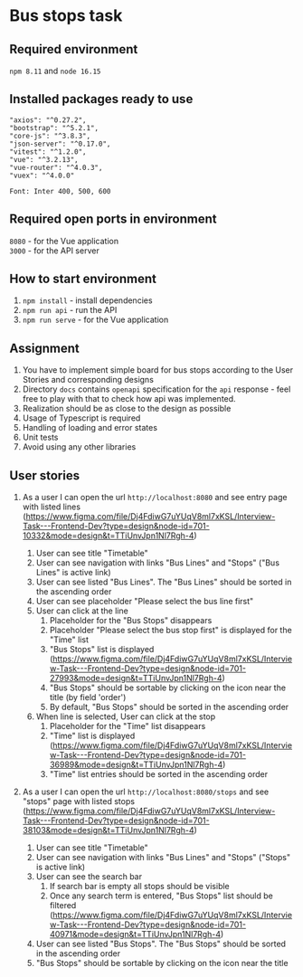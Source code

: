 # Bus stops task

## Required environment
`npm 8.11` and `node 16.15`

## Installed packages ready to use
    "axios": "^0.27.2",
    "bootstrap": "^5.2.1",
    "core-js": "^3.8.3",
    "json-server": "^0.17.0",
    "vitest": "^1.2.0",
    "vue": "^3.2.13",
    "vue-router": "^4.0.3",
    "vuex": "^4.0.0"

`Font: Inter 400, 500, 600`

## Required open ports in environment
`8080` - for the Vue application <br/>
`3000` - for the API server

## How to start environment
1. `npm install` - install dependencies
2. `npm run api` - run the API
3. `npm run serve` - for the Vue application

## Assignment
1. You have to implement simple board for bus stops according to the User Stories and corresponding designs
2. Directory `docs` contains `openapi` specification for the `api` response - feel free to play with that to check how api was implemented. 
3. Realization should be as close to the design as possible 
4. Usage of Typescript is required 
5. Handling of loading and error states 
6. Unit tests
7. Avoid using any other libraries

## User stories

1. As a user I can open the url `http://localhost:8080` and see entry page with listed lines (https://www.figma.com/file/Dj4FdiwG7uYUqV8ml7xKSL/Interview-Task---Frontend-Dev?type=design&node-id=701-10332&mode=design&t=TTiUnvJpn1Nl7Rgh-4)
   1. User can see title "Timetable"
   2. User can see navigation with links "Bus Lines" and "Stops" ("Bus Lines" is active link)
   3. User can see listed "Bus Lines". The "Bus Lines" should be sorted in the ascending order
   4. User can see placeholder "Please select the bus line first"
   5. User can click at the line
      1. Placeholder for the "Bus Stops" disappears 
      2. Placeholder "Please select the bus stop first" is displayed for the "Time" list
      3. "Bus Stops" list is displayed (https://www.figma.com/file/Dj4FdiwG7uYUqV8ml7xKSL/Interview-Task---Frontend-Dev?type=design&node-id=701-27993&mode=design&t=TTiUnvJpn1Nl7Rgh-4)
      4. "Bus Stops" should be sortable by clicking on the icon near the title (by field 'order')
      5. By default, "Bus Stops" should be sorted in the ascending order
   6. When line is selected, User can click at the stop
      1. Placeholder for the "Time" list disappears
      2. "Time" list is displayed (https://www.figma.com/file/Dj4FdiwG7uYUqV8ml7xKSL/Interview-Task---Frontend-Dev?type=design&node-id=701-36989&mode=design&t=TTiUnvJpn1Nl7Rgh-4)
      3. "Time" list entries should be sorted in the ascending order

2. As a user I can open the url `http://localhost:8080/stops` and see "stops" page with listed stops (https://www.figma.com/file/Dj4FdiwG7uYUqV8ml7xKSL/Interview-Task---Frontend-Dev?type=design&node-id=701-38103&mode=design&t=TTiUnvJpn1Nl7Rgh-4)
   1. User can see title "Timetable"
   2. User can see navigation with links "Bus Lines" and "Stops" ("Stops" is active link)
   3. User can see the search bar
      1. If search bar is empty all stops should be visible
      2. Once any search term is entered, "Bus Stops" list should be filtered (https://www.figma.com/file/Dj4FdiwG7uYUqV8ml7xKSL/Interview-Task---Frontend-Dev?type=design&node-id=701-40971&mode=design&t=TTiUnvJpn1Nl7Rgh-4)
   4. User can see listed "Bus Stops". The "Bus Stops" should be sorted in the ascending order
   5. "Bus Stops" should be sortable by clicking on the icon near the title
